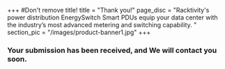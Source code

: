 +++
#Don't remove title!
title = "Thank you!"
page_disc = "Racktivity's power distribution EnergySwitch Smart PDUs equip your data center with the industry’s most advanced metering and switching capability.  "
section_pic = "/images/product-banner1.jpg"
+++

### Your submission has been received, and We will contact you soon.

 